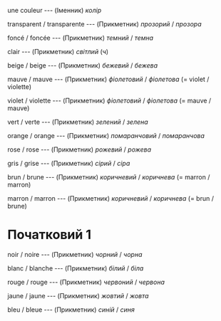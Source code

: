 une couleur --- (Іменник)
*колір*



transparent / transparente --- (Прикметник)
*прозорий* / *прозора*



foncé / foncée --- (Прикметник)
*темний* / *темна*



clair --- (Прикметник)
*світлий* (ч)



beige / beige --- (Прикметник)
*бежевий* / *бежева*



mauve / mauve --- (Прикметник)
*фіолетовий* / *фіолетова*
(= violet / violette)



violet / violette --- (Прикметник)
*фіолетовий* / *фіолетова*
(= mauve / mauve)



vert / verte --- (Прикметник)
*зелений* / *зелена*



orange / orange --- (Прикметник)
*помаранчовий* / *помаранчова*



rose / rose --- (Прикметник)
*рожевий* / *рожева*



gris / grise --- (Прикметник)
*сірий* / *сіра*



brun / brune --- (Прикметник)
*коричневий* / *коричнева*
(= marron / marron)



marron / marron --- (Прикметник)
*коричневий* / *коричнева*
(= brun / brune)



# Початковий 1
noir / noire --- (Прикметник)
*чорний* / *чорна*



blanc / blanche --- (Прикметник)
*білий* / *біла*



rouge / rouge --- (Прикметник)
*червоний* / *червона*



jaune / jaune --- (Прикметник)
*жовтий* / *жовта*



bleu / bleue --- (Прикметник)
*синій* / *синя*